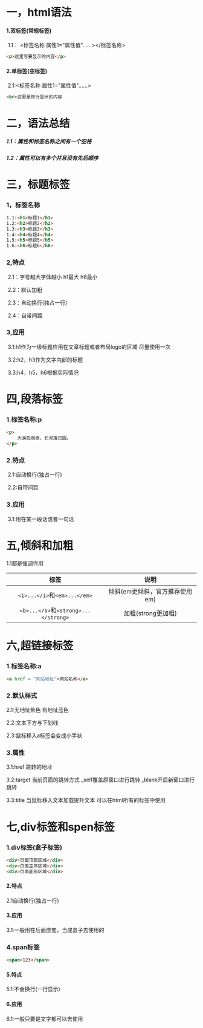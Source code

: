 # 一，html语法

#### 1.双标签(常规标签)

​	1.1： <标签名称 属性1="属性值"......></标签名称>

```html
<p>这里写要显示的内容</p>
```

#### 2.单标签(空标签)

​	2.1:<标签名称 属性1="属性值"......>

```html
<br>这里是换行显示的内容
```

# 二，语法总结

##### 	1.1：属性和标签名称之间有一个空格

##### 	1.2：属性可以有多个并且没有先后顺序

# 三，标题标签

### 1，标签名称

```html
1.1:<h1>标题1</h1>
1.2:<h2>标题2</h2>
1.3:<h3>标题3</h3>
1.4:<h4>标题4</h4>
1.5:<h5>标题5</h5>
1.6:<h6>标题6</h6>
```

### 2,特点

​	2.1：字号越大字体越小  h1最大  h6最小

​	2.2：默认加粗

​	2.3：自动换行(独占一行)

​	2.4：自带间距

### 3,应用

​	3.1:h1作为一级标题应用在文章标题或者布局logo的区域  尽量使用一次

​	3.2:h2，h3作为文字内部的标题

​	3.3:h4，h5，h6根据实际情况

# 四,段落标签

### 	1.标签名称:p

```html
<p>
    大漠孤烟直，长河落日圆。
</p>
```

### 	2.特点

​			2.1:自动换行(独占一行)

​			2.2:自带间距

### 	3.应用

​			3.1:用在某一段话或者一句话

# 五,倾斜和加粗

1.1都是强调作用

|                 标签                 |              说明              |
| :----------------------------------: | :----------------------------: |
|     `<i>...</i>`和`<em>...</em>`     | 倾斜(em更倾斜，官方推荐使用em) |
| `<b>...</b>`和`<strong>...</strong>` |       加粗(strong更加粗)       |

# 六,超链接标签

### 	1.标签名称:a

```html
<a href = "网站地址">网站名称</a>
```

### 	2.默认样式

2.1:无地址紫色 有地址蓝色

2.2:文本下方与下划线

2.3:鼠标移入a标签会变成小手状

### 3.属性

3.1:href 跳转的地址

3.2:target 当前页面的跳转方式 _self覆盖原窗口进行跳转 _blank开启新窗口进行跳转

3.3:title 当鼠标移入文本加载提升文本 可以在html所有的标签中使用

# 七,div标签和spen标签

### 1.div标签(盒子标签)

```html
<div>页面顶部区域</div>
<div>页面主体区域</div>
<div>页面底部区域</div>
```

#### 2.特点

2.1自动换行(独占一行)

#### 3.应用

3.1:一般用在后面嵌套，当成盒子去使用的

### 4.span标签

```html
<span>123</span>
```

#### 5.特点

5.1:不会换行(一行显示)

#### 6.应用

6.1:一般只要是文字都可以去使用